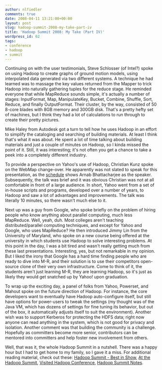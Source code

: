 ```yaml
---
author: nlfiedler
comments: true
date: 2008-04-11 13:21:00+00:00
layout: post
slug: hadoop-summit-2008-my-take-part-iv
title: 'Hadoop Summit 2008: My Take (Part IV)'
wordpress_id: 62
tags:
- conference
- hadoop
- summit
---
```


Continuing on with the user testimonials, Steve Schlosser (of Intel?) spoke on using Hadoop to create graphs of ground motion models, using interpolated data generated via two different systems. A technique he had learned was to massage the key values returned from the Mapper to trick Hadoop into naturally gathering tuples for the reduce stage. He reminded everyone that while MapReduce sounds simple, it's actually a number of stages: InputFormat, Map, ManipulateKey, Bucket, Combine, Shuffle, Sort, Reduce, and finally OutputFormat. Their cluster, by the way, consisted of 50 8-core blades with 8GB memory and 300GB disk. That's a pretty hefty set of machines, but I think they had a lot of calculations to run through to create their pretty pictures.

Mike Haley from Autodesk got a turn to tell how he uses Hadoop in an effort to simplify the cataloging and searching of building materials. At least I think that's what it was about. He spent a lot of time talking about building materials and just a couple of minutes on Hadoop, so I kinda missed the point of it. Still, it was interesting; it's not often you get a chance to take a peek into a completely different industry.

To provide a perspective on Yahoo's use of Hadoop, Christian Kunz spoke on the WebMap change-over. He apparently was not slated to speak for this presentation, as the [schedule](http://developer.yahoo.com/hadoop/summit/) shows Arnab Bhattacharjee as the speaker. Subsequently, the talk was brief and it was obvious Christian was not at all comfortable in front of a large audience. In short, Yahoo went from a set of in-house scripts and programs, developed over a number of years, to Hadoop and saw a lot of advantages and improvements. The talk was literally 10 minutes, so there wasn't much else to it.

Next up was a guy from Google, who spoke briefly on the problem of hiring people who know anything about parallel computing, much less MapReduce. Well, yeah, duh. Most colleges aren't teaching distributed/parallel computing techniques, and except for Yahoo and Google, who uses MapReduce? He then introduced Jimmy Lin from the University of Maryland, who spoke on a new course being offered at the university in which students use Hadoop to solve interesting problems. At this point in the day, I was a bit tired and wasn't really getting much from these last presentations. Interesting, yes, but not remarkable in my opinion. But I liked the irony that Google has a hard time finding people who are ready to dive into M-R, and their solution is to use their competitors open-source clone of their very own infrastructure. Come to think of it, the students aren't just learning M-R, they are learning Hadoop, so it's just as likely they would get snatched up by Yahoo! upon graduation.

To wrap up the exciting day, a panel of folks from Yahoo, Powerset, and Mahout spoke on the future direction of Hadoop. For instance, the core developers want to eventually have Hadoop auto-configure itself, but still have options for power-users to tweak the settings (my thought was of the Java VM, which has dozens of settings for fine tuning its behavior, but out of the box, it automatically adjusts itself to suit the environment). Another wish was to support Kerberos for protecting the HDFS data; right now anyone can read anything in the system, which is not good for privacy and isolation. Another comment was that building the community is a challenge. Hopefully as committers become more senior, contributors can be mentored into committers and help foster new involvement from others.

Well, that was it, the whole Hadoop Summit in a nutshell. There was a happy hour but I had to get home to my family, so I gave it a miss. For additional reading material, check out these: [Hadoop Summit - Best in Show](http://blog.blist.com/index.php/2008/03/26/hadoop-summit-best-in-show/), [At the Hadoop Summit](http://www.csdhead.cs.cmu.edu/blog/2008/03/26/at-the-hadoop-summit/), [Visited Hadoop Conference](http://mikaelronstrom.blogspot.com/2008/03/visited-hadoop-conference.html), [Hadoop Summit Notes](http://parand.com/say/index.php/2008/03/25/hadoop-summit-notes/).
